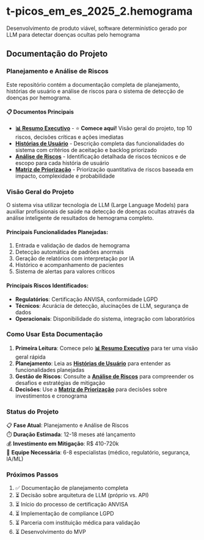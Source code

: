 # t-picos_em_es_2025_2.hemograma
Desenvolvimento de produto viável, software determinístico gerado por LLM para detectar doenças ocultas pelo hemograma

## Documentação do Projeto

### Planejamento e Análise de Riscos

Este repositório contém a documentação completa de planejamento, histórias de usuário e análise de riscos para o sistema de detecção de doenças por hemograma.

#### 📋 Documentos Principais

- **[📊 Resumo Executivo](EXECUTIVE_SUMMARY.md)** - ⭐ **Comece aqui!** Visão geral do projeto, top 10 riscos, decisões críticas e ações imediatas
- **[Histórias de Usuário](USER_STORIES.md)** - Descrição completa das funcionalidades do sistema com critérios de aceitação e backlog priorizado
- **[Análise de Riscos](RISK_ANALYSIS.md)** - Identificação detalhada de riscos técnicos e de escopo para cada história de usuário
- **[Matriz de Priorização](PRIORITIZATION_MATRIX.md)** - Priorização quantitativa de riscos baseada em impacto, complexidade e probabilidade

### Visão Geral do Projeto

O sistema visa utilizar tecnologia de LLM (Large Language Models) para auxiliar profissionais de saúde na detecção de doenças ocultas através da análise inteligente de resultados de hemograma completo.

#### Principais Funcionalidades Planejadas:
1. Entrada e validação de dados de hemograma
2. Detecção automática de padrões anormais
3. Geração de relatórios com interpretação por IA
4. Histórico e acompanhamento de pacientes
5. Sistema de alertas para valores críticos

#### Principais Riscos Identificados:
- **Regulatórios**: Certificação ANVISA, conformidade LGPD
- **Técnicos**: Acurácia de detecção, alucinações de LLM, segurança de dados
- **Operacionais**: Disponibilidade do sistema, integração com laboratórios

### Como Usar Esta Documentação

1. **Primeira Leitura**: Comece pelo **[📊 Resumo Executivo](EXECUTIVE_SUMMARY.md)** para ter uma visão geral rápida
2. **Planejamento**: Leia as **[Histórias de Usuário](USER_STORIES.md)** para entender as funcionalidades planejadas
3. **Gestão de Riscos**: Consulte a **[Análise de Riscos](RISK_ANALYSIS.md)** para compreender os desafios e estratégias de mitigação
4. **Decisões**: Use a **[Matriz de Priorização](PRIORITIZATION_MATRIX.md)** para decisões sobre investimentos e cronograma

### Status do Projeto

📋 **Fase Atual**: Planejamento e Análise de Riscos  
⏱️ **Duração Estimada**: 12-18 meses até lançamento  
💰 **Investimento em Mitigação**: R$ 410-720k  
👥 **Equipe Necessária**: 6-8 especialistas (médico, regulatório, segurança, IA/ML)

### Próximos Passos

1. ✅ Documentação de planejamento completa
2. ⏳ Decisão sobre arquitetura de LLM (próprio vs. API)
3. ⏳ Início do processo de certificação ANVISA
4. ⏳ Implementação de compliance LGPD
5. ⏳ Parceria com instituição médica para validação
6. ⏳ Desenvolvimento do MVP
